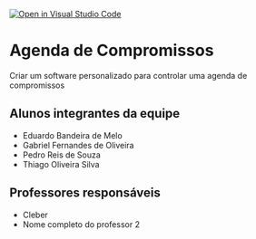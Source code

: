 [![Open in Visual Studio Code](https://classroom.github.com/assets/open-in-vscode-c66648af7eb3fe8bc4f294546bfd86ef473780cde1dea487d3c4ff354943c9ae.svg)](https://classroom.github.com/online_ide?assignment_repo_id=8227299&assignment_repo_type=AssignmentRepo)
# Agenda de Compromissos
Criar um  software 
personalizado  para  controlar  uma  agenda  de 
compromissos

## Alunos integrantes da equipe

* Eduardo Bandeira de Melo
* Gabriel Fernandes de Oliveira
* Pedro Reis de Souza
* Thiago Oliveira Silva

## Professores responsáveis

* Cleber
* Nome completo do professor 2

